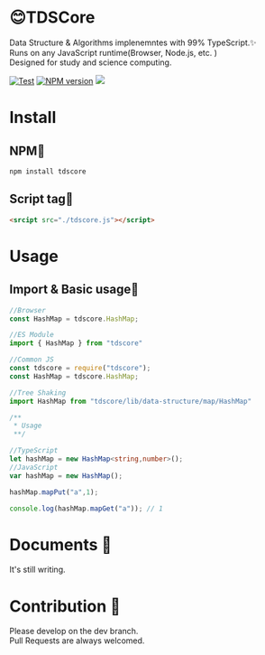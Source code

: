 # 😊TDSCore
Data Structure & Algorithms implenemntes with 99% TypeScript.✨    
Runs on any JavaScript runtime(Browser, Node.js, etc. )   
Designed for study and science computing.

[![Test](https://github.com/zsh2401/tdscore/actions/workflows/test.yml/badge.svg)](https://github.com/zsh2401/tdscore/actions/workflows/test.yml)
[![NPM version](https://img.shields.io/npm/v/tdscore.svg)](https://www.npmjs.com/package/tdscore)
![](https://badgen.net/npm/dy/tdscore)

# Install

## NPM💖
`npm install tdscore`

## Script tag👏
```html
<srcipt src="./tdscore.js"></script>
```

# Usage
## Import & Basic usage🎉
```typescript
//Browser
const HashMap = tdscore.HashMap;

//ES Module
import { HashMap } from "tdscore"

//Common JS
const tdscore = require("tdscore");
const HashMap = tdscore.HashMap;

//Tree Shaking
import HashMap from "tdscore/lib/data-structure/map/HashMap"

/**
 * Usage
 **/ 

//TypeScript
let hashMap = new HashMap<string,number>();
//JavaScript
var hashMap = new HashMap();

hashMap.mapPut("a",1);

console.log(hashMap.mapGet("a")); // 1

```
# Documents 🍕
It's still writing.

# Contribution 🎁
Please develop on the dev branch.    
Pull Requests are always welcomed.